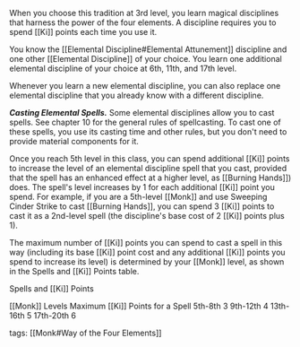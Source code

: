 When you choose this tradition at 3rd level, you learn magical disciplines that harness the power of the four elements. A discipline requires you to spend [[Ki]] points each time you use it.

You know the [[Elemental Discipline#Elemental Attunement]] discipline and one other [[Elemental Discipline]] of your choice. You learn one additional elemental discipline of your choice at 6th, 11th, and 17th level.

Whenever you learn a new elemental discipline, you can also replace one elemental discipline that you already know with a different discipline.

**_Casting Elemental Spells._** Some elemental disciplines allow you to cast spells. See chapter 10 for the general rules of spellcasting. To cast one of these spells, you use its casting time and other rules, but you don't need to provide material components for it.

Once you reach 5th level in this class, you can spend additional [[Ki]] points to increase the level of an elemental discipline spell that you cast, provided that the spell has an enhanced effect at a higher level, as [[Burning Hands]]) does. The spell's level increases by 1 for each additional [[Ki]] point you spend. For example, if you are a 5th-level [[Monk]] and use Sweeping Cinder Strike to cast [[Burning Hands]], you can spend 3 [[Ki]] points to cast it as a 2nd-level spell (the discipline's base cost of 2 [[Ki]] points plus 1).

The maximum number of [[Ki]] points you can spend to cast a spell in this way (including its base [[Ki]] point cost and any additional [[Ki]] points you spend to increase its level) is determined by your [[Monk]] level, as shown in the Spells and [[Ki]] Points table.

Spells and [[Ki]] Points

[[Monk]] Levels				Maximum [[Ki]] Points for a Spell
5th-8th						3
9th-12th					4
13th-16th					5
17th-20th					6

tags: [[Monk#Way of the Four Elements]]